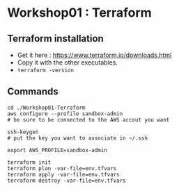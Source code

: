 # Workshop01 : Terraform

## Terraform installation
* Get it here : https://www.terraform.io/downloads.html
* Copy it with the other executables.
* `terraform -version`

## Commands
```
cd ./Workshop01-Terraform
aws configure --profile sandbox-admin
# be sure to be connected to the AWS accout you want

ssh-keygen
# put the key you want to associate in ~/.ssh

export AWS_PROFILE=sandbox-admin

terraform init
terraform plan -var-file=env.tfvars
terraform apply -var-file=env.tfvars
terraform destroy -var-file=env.tfvars
```
